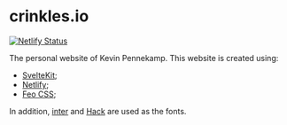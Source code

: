 # crinkles.io

[![Netlify Status](https://api.netlify.com/api/v1/badges/b654c94e-08a6-4b79-b443-7837581b1d8d/deploy-status)](https://app.netlify.com/sites/gatsby-starter-netlify-cms-ci/deploys)

The personal website of Kevin Pennekamp. This website is created using:

- [SvelteKit](https://kit.svelte.dev);
- [Netlify](https://www.netlify.com);
- [Feo CSS](https://github.com/kevtiq/feo-css);

In addition, [inter](https://rsms.me/inter/) and [Hack](https://sourcefoundry.org/hack/) are used as the fonts.
